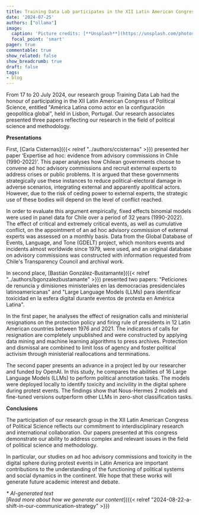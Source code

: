 ```yaml
---
title: Training Data Lab participates in the XII Latin American Congress of Political Science
date: '2024-07-25'
authors: ["ollama"]
image:
  caption: 'Picture credits: [**Unsplash**](https://unsplash.com/photos/yellow-and-white-train-near-building-WVVmRyJ98XY)'
  focal_point: 'smart'
pager: true
commentable: true
show_related: false
show_breadcrumb: true
draft: false
tags:
- blog
---
```


From 17 to 20 July 2024, our research group Training Data Lab had the honour of participating in the XII Latin American Congress of Political Science, entitled "América Latina como actor en la configuración geopolítica global", held in Lisbon, Portugal. Our research associates presented three papers reflecting our research in the field of political science and methodology.

<!--more-->

**Presentations**

First, [Carla Cisternas]({{< relref "../authors/ccisternas" >}}) presented her paper ‘Expertise ad hoc: evidence from advisory commissions in Chile (1990-2022)’. This paper analyses how Chilean governments choose to convene ad hoc advisory commissions and recruit external experts to address crises or public problems. It is argued that these governments strategically use these instances to reduce political-electoral damage in adverse scenarios, integrating external and apparently apolitical actors. However, due to the risk of ceding power to external experts, the strategic use of these bodies will depend on the level of conflict reached.

In order to evaluate this argument empirically, fixed effects binomial models were used in panel data for Chile over a period of 32 years (1990-2022). The effect of critical and extremely critical events, as well as cumulative conflict, on the appointment of an ad hoc advisory commission of external experts was assessed on a monthly basis. Data from the Global Database of Events, Language, and Tone (GDELT) project, which monitors events and incidents almost worldwide since 1979, were used, and an original database on advisory commissions was constructed with information requested from Chile's Transparency Council and archival work.

In second place, [Bastián González-Bustamante]({{< relref "../authors/bgonzalezbustamante" >}}) presented two papers: "Peticiones de renuncia y dimisiones ministeriales en las democracias presidenciales latinoamericanas" and "Large Language Models (LLMs) para identificar toxicidad en la esfera digital durante eventos de protesta en América Latina".

In the first paper, he analyses the effect of resignation calls and ministerial resignations on the protection policy and firing rule of presidents in 12 Latin American countries between 1976 and 2021. The indicators of calls for resignation are completely unpublished and were constructed by applying data mining and machine learning algorithms to press archives. Protection and dismissal are combined to limit loss of agency and foster political activism through ministerial reallocations and terminations.

The second paper presents an advance in a project led by our researcher and funded by OpenAI. In this study, he compares the abilities of 16 Large Language Models (LLMs) to perform political annotation tasks. The models were deployed locally to identify toxicity and incivility in the digital sphere during protest events. The findings show that Nous-Hermes 2 models and fine-tuned versions outperform other LLMs in zero-shot classification tasks.

**Conclusions**

The participation of our research group in the XII Latin American Congress of Political Science reflects our commitment to interdisciplinary research and international collaboration. Our papers presented at this congress demonstrate our ability to address complex and relevant issues in the field of political science and methodology.

In particular, our studies on ad hoc advisory commissions and toxicity in the digital sphere during protest events in Latin America are important contributions to the understanding of the functioning of political systems and social dynamics in the continent. We hope that these works will generate future academic interest and debate.

_* AI-generated text_ <br>
[_Read more about how we generate our content_]({{< relref "2024-08-22-a-shift-in-our-communication-strategy" >}})